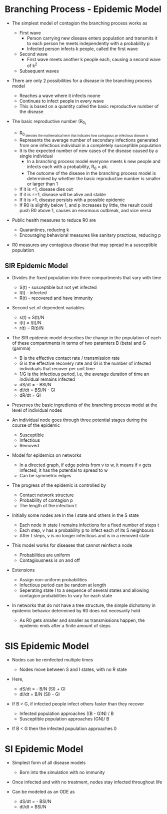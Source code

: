# Branching Process - Epidemic Model

- The simplest model of contagion the branching process works as
  - First wave
    - Person carrying new disease enters population and transmits it to each person he meets independently with a probability p
    - Infected person infects k people, called the first wave
  - Second wave
    - First wave meets another k people each, causing a second wave of k<sup>2</sup>
  - Subsequent waves

- There are only 2 possibilities for a disease in the branching process model
  - Reaches a wave where it infects noone
  - Continues to infect people in every wave
  - This is based on a quantity called the basic reproductive number of the disease

- The basic reproductive number (R<sub>0<sub>)
  - R<sub>0<sub> denotes the mathematical term that indicates how contagious an infectious disease is
  - Represents the average number of secondary infections generated from one infectious individual in a completely susceptible population
  - It is the expected number of new cases of the disease caused by a single individual
    - In a branching process model everyone meets k new people and infects each with a probability, R<sub>0</sub> = pk.
    - The outcome of the disease in the branching process model is determined by whether the basic reproductive number is smaller or larger than 1
  - If it is <1, disease dies out
  - If it is ==1, disease will be alive and stable
  - If it is >1, disease persists with a possible epidemic
  - If R0 is slightly below 1, and p increases by little, the result could push R0 above 1, causes an enormous outbreak, and vice versa

- Public health measures to reduce R0 are
  - Quarantines, reducing k
  - Encouraging behavioral measures like sanitary practices, reducing p

- R0 measures any contagious disease that may spread in a susceptible population

## SIR Epidemic Model

- Divides the fixed population into three compartments that vary with time
  - S(t) - susceptible but not yet infected
  - I(t) - infected 
  - R(t) - recovered and have immunity

- Second set of dependent variables
  - s(t) = S(t)/N
  - i(t) = I(t)/N
  - r(t) = R(t)/N

- The SIR epidemic model describes the change in the population of each of these compartments in terms of two paramters B (beta) and G (gamma)
  - B is the effective contact rate / transmission rate
  - G is the effective recovery rate and GI is the number of infected individuals that recover per unit time
  - 1/G is the infectious period, i.e, the average duration of time an individual remains infected
  - dS/dt = - BSI/N
  - dI/dt = BSI/N - GI
  - dR/dt = GI

- Preserves the basic ingredients of the branching process model at the level of individual nodes

- An individual node goes through three potential stages during the course of the epidemic
  - Susceptible
  - Infectious
  - Removed

- Model for epidemics on networks
  - In a directed graph, if edge points from v to w, it means if v gets infected, it has the potential to spread to w
  - Can be symmetric edges

- The progress of the epidemic is controlled by
  - Contact network structure
  - Probability of contagion p
  - The length of the infection t

- Initially some nodes are in the I state and others in the S state
  - Each node in state I remains infections for a fixed number of steps t
  - Each step, v has a probability p to infect each of its S neighbours
  - After t steps, v is no longer infectious and is in a removed state

- This model works for diseases that cannot reinfect a node
  - Probabilities are uniform
  - Contagiousness is on and off

- Extensions
  - Assign non-uniform probabilities
  - Infectious period can be random at length
  - Seperating state I to a sequence of several states and allowing contagion probabilities to vary for each state

- In networks that do not have a tree structure, the simple dichotomy in epidemic behavior determined by R0 does not necesarily hold
  - As R0 gets smaller and smaller as transmissions happen, the epidemic ends after a finite amount of steps

# SIS Epidemic Model

- Nodes can be reinfected multiple times
  - Nodes move between S and I states, with no R state

- Here,
  - dS/dt = - B/N (SI) + GI
  - dI/dt = B/N (SI) - GI

- If B > G, if infected people infect others faster than they recover
  - Infected population approaches ((B - G)N) / B
  - Susceptible population approaches (GN)/ B
- If B < G then the infected population approaches 0

# SI Epidemic Model

- Simplest form of all disease models
  - Born into the simulation with no immunity
  
- Once infected and with no treatment, nodes stay infected throughout life

- Can be modeled as an ODE as
  - dS/dt = - BSI/N
  - dI/dt = BSI/N